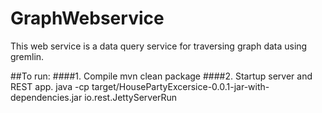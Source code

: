 # GraphWebservice
This web service is a data query service for traversing graph data using gremlin.

##To run:
####1. Compile
mvn clean package
####2. Startup server and REST app.
java -cp target/HousePartyExcersice-0.0.1-jar-with-dependencies.jar io.rest.JettyServerRun

